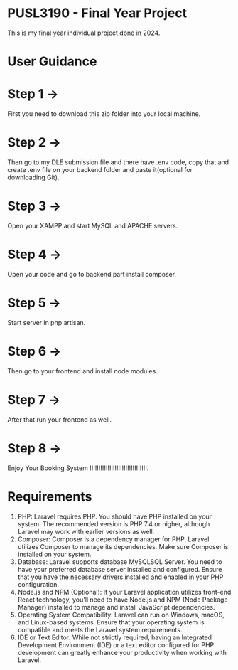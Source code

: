 # PUSL3190 - Final Year Project 

This is my final year individual project done in 2024.

# User Guidance

# Step 1 -> 
First you need to download this zip folder into your local machine.

# Step 2 ->
Then go to my DLE submission file and there have .env code, copy that and create .env file on your backend folder and paste it(optional for downloading Git).

# Step 3 ->
Open your XAMPP and start MySQL and APACHE servers.

# Step 4 ->
Open your code and go to backend part install composer.

# Step 5 ->
Start server in php artisan.

# Step 6 ->
Then go to your frontend and install node modules.

# Step 7 ->
After that run your frontend as well.

# Step 8 ->
Enjoy Your Booking System !!!!!!!!!!!!!!!!!!!!!!!!!!!!!!!!.

# Requirements

1. PHP: Laravel requires PHP. You should have PHP installed on your system. The recommended version is PHP 7.4 or higher, although Laravel may work with earlier versions as well.
2. Composer: Composer is a dependency manager for PHP. Laravel utilizes Composer to manage its dependencies. Make sure Composer is installed on your system.
3. Database: Laravel supports database MySQLSQL Server. You need to have your preferred database server installed and configured. Ensure that you have the necessary drivers installed and enabled in your PHP configuration.
4. Node.js and NPM (Optional): If your Laravel application utilizes front-end React technology, you'll need to have Node.js and NPM (Node Package Manager) installed to manage and install JavaScript dependencies.
5. Operating System Compatibility: Laravel can run on Windows, macOS, and Linux-based systems. Ensure that your operating system is compatible and meets the Laravel system requirements.
6. IDE or Text Editor: While not strictly required, having an Integrated Development Environment (IDE) or a text editor configured for PHP development can greatly enhance your productivity when working with Laravel.
